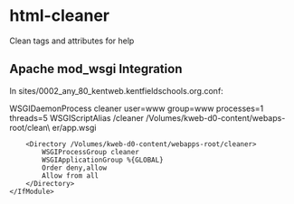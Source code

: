 html-cleaner
============

Clean tags and attributes for help


Apache mod\_wsgi Integration
----------------------------

In sites/0002\_any\_80\_kentweb.kentfieldschools.org.conf:

   <IfModule mod_wsgi.c>
        WSGIDaemonProcess cleaner user=www group=www processes=1 threads=5
        WSGIScriptAlias /cleaner /Volumes/kweb-d0-content/webaps-root/clean\
er/app.wsgi

        <Directory /Volumes/kweb-d0-content/webapps-root/cleaner>
            WSGIProcessGroup cleaner
            WSGIApplicationGroup %{GLOBAL}
            Order deny,allow
            Allow from all
        </Directory>
    </IfModule>
